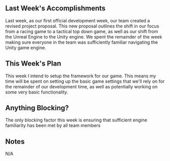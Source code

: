 ## Last Week's Accomplishments
Last week, as our first official development week, our team created a revised project proposal. This new proposal outlines the shift in our focus from a racing game to a tactical top down game, as well as our shift from the Unreal Engine to the Unity engine. We spent the remainder of the week making sure everyone in the team was sufficiently familiar navigating the Unity game engine.

## This Week's Plan
This week I intend to setup the framework for our game. This means my time will be spent on setting up the basic game settings that we'll rely on for the remainder of our development time, as well as potentially working on some very basic functionality.

## Anything Blocking?
The only blocking factor this week is ensuring that sufficient engine familiarity has been met by all team members

## Notes
N/A
